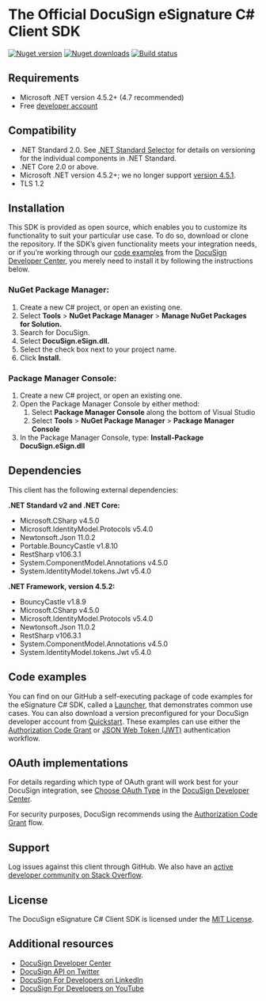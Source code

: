 # The Official DocuSign eSignature C# Client SDK

[![Nuget version][nuget-image]][nuget-url]
[![Nuget downloads][downloads-image]][downloads-url]
[![Build status][appveyor-image]][appveyor-url]

## Requirements
*   Microsoft .NET version 4.5.2+ (4.7 recommended)
*   Free [developer account](https://go.docusign.com/sandbox/productshot/?elqCampaignId=16531)

## Compatibility
*   .NET Standard 2.0. See [.NET Standard Selector](https://immo.landwerth.net/netstandard-versions/) for details on versioning for the individual components in .NET Standard.
*   .NET Core 2.0 or above.
*   Microsoft .NET version 4.5.2+; we no longer support [version 4.5.1](https://devblogs.microsoft.com/dotnet/support-ending-for-the-net-framework-4-4-5-and-4-5-1/).
*   TLS 1.2

## Installation
This SDK is provided as open source, which enables you to customize its functionality to suit your particular use case. To do so, download or clone the repository. If the SDK’s given functionality meets your integration needs, or if you’re working through our [code examples](https://developers.docusign.com/docs/esign-rest-api/how-to/) from the [DocuSign Developer Center](https://developers.docusign.com/), you merely need to install it by following the instructions below.

### NuGet Package Manager:
1. Create a new C# project, or open an existing one.
2. Select **Tools** > **NuGet Package Manager** > **Manage NuGet Packages for Solution.**
3. Search for DocuSign.
4. Select **DocuSign.eSign.dll.**
5. Select the check box next to your project name.
6. Click **Install.**

### Package Manager Console:
1. Create a new C# project, or open an existing one.
2. Open the Package Manager Console by either method:
    1. Select **Package Manager Console** along the bottom of Visual Studio
    2. Select **Tools** > **NuGet Package Manager** > **Package Manager Console**
3. In the Package Manager Console, type: **Install-Package DocuSign.eSign.dll**

## Dependencies
This client has the following external dependencies:

**.NET Standard v2 and .NET Core:**
*   Microsoft.CSharp v4.5.0
*   Microsoft.IdentityModel.Protocols v5.4.0
*   Newtonsoft.Json 11.0.2
*   Portable.BouncyCastle v1.8.10
*   RestSharp v106.3.1
*   System.ComponentModel.Annotations v4.5.0
*   System.IdentityModel.tokens.Jwt v5.4.0

**.NET Framework, version 4.5.2:**
*   BouncyCastle v1.8.9
*   Microsoft.CSharp v4.5.0
*   Microsoft.IdentityModel.Protocols v5.4.0
*   Newtonsoft.Json 11.0.2
*   RestSharp v106.3.1
*   System.ComponentModel.Annotations v4.5.0
*   System.IdentityModel.tokens.Jwt v5.4.0

## Code examples
You can find on our GitHub a self-executing package of code examples for the eSignature C# SDK, called a [Launcher](https://github.com/docusign/code-examples-csharp/blob/master/README.md), that demonstrates common use cases. You can also download a version preconfigured for your DocuSign developer account from [Quickstart](https://developers.docusign.com/docs/esign-rest-api/quickstart/). These examples can use either the [Authorization Code Grant](https://developers.docusign.com/esign-rest-api/guides/authentication/oauth2-code-grant) or [JSON Web Token (JWT)](https://developers.docusign.com/esign-rest-api/guides/authentication/oauth2-jsonwebtoken) authentication workflow.

## OAuth implementations
For details regarding which type of OAuth grant will work best for your DocuSign integration, see [Choose OAuth Type](https://developers.docusign.com/platform/auth/choose/) in the [DocuSign Developer Center](https://developers.docusign.com/).

For security purposes, DocuSign recommends using the [Authorization Code Grant](https://developers.docusign.com/platform/auth/authcode/) flow.

## Support
Log issues against this client through GitHub. We also have an [active developer community on Stack Overflow](https://stackoverflow.com/questions/tagged/docusignapi).

## License
The DocuSign eSignature C# Client SDK is licensed under the [MIT License](https://github.com/docusign/docusign-csharp-client/blob/master/LICENSE).

## Additional resources
*   [DocuSign Developer Center](https://developers.docusign.com/)
*   [DocuSign API on Twitter](https://twitter.com/docusignapi)
*   [DocuSign For Developers on LinkedIn](https://www.linkedin.com/showcase/docusign-for-developers/)
*   [DocuSign For Developers on YouTube](https://www.youtube.com/channel/UCJSJ2kMs_qeQotmw4-lX2NQ)

[nuget-image]: https://img.shields.io/nuget/v/DocuSign.eSign.dll.svg?style=flat
[nuget-url]: https://www.nuget.org/packages/DocuSign.eSign.dll
[downloads-image]: https://img.shields.io/nuget/dt/DocuSign.eSign.dll.svg?style=flat
[downloads-url]: https://www.nuget.org/packages/DocuSign.eSign.dll
[appveyor-image]:https://ci.appveyor.com/api/projects/status/m5a02n1vp3ma6qec?svg=true
[appveyor-url]:https://ci.appveyor.com/project/DocuSign/docusign-csharp-client
